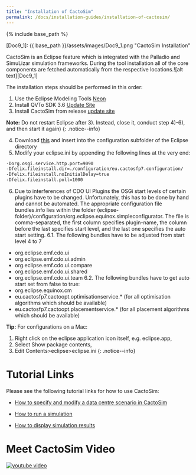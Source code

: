 ```yaml
---
title: "Installation of CactoSim"
permalink: /docs/installation-guides/installation-of-cactosim/
---
```


{% include base_path %}

[Doc9_1]: {{ base_path }}/assets/images/Doc9_1.png "CactoSim Installation"

CactoSim is an Eclipse feature which is integrated with the Palladio and SimuLizar simulation frameworks. During the tool installation all of the core components are fetched automatically from the respective locations.![alt text][Doc9_1]

The installation steps should be performed in this order:

1. Use the Eclipse Modeling Tools [Neon](http://www.eclipse.org/downloads/)
2. Install QVTo SDK 3.6 [Update Site](http://download.eclipse.org/mmt/qvto/updates/releases/3.6.0/)
3. Install CactoSim from release [update site](https://sdqweb.ipd.kit.edu/eclipse/cactos/cactosim/releases/latest/)

**Note:**
Do not restart Eclipse after 3). Instead, close it, conduct step 4)-6), and then start it again)
{: .notice--info}

4. Download [this](https://svn.fzi.de/svn/cactos/code/integration/trunk/eu.cactosfp7.configuration/) and insert into the configuration subfolder of the Eclipse directory
5. Modify your eclipse.ini by appending the following lines at the very end:
```sh
-Dorg.osgi.service.http.port=9090
-Dfelix.fileinstall.dir=./configuration/eu.cactosfp7.configuration/
-Dfelix.fileinstall.noInitialDelay=true
-Dfelix.fileinstall.poll=1000
```
6. Due to interferences of CDO UI Plugins the OSGi start levels of certain plugins have to be changed. Unfortunately, this has to be done by hand and cannot be automated. The appropriate configuration file bundles.info lies within the folder (eclipse-folder)/configuration/org.eclipse.equinox.simpleconfigurator. The file is comma-separated, the first column specifies plugin-name, the column before the last specifies start level, and the last one specifies the auto start setting.
6.1. The following bundles have to be adjusted from start level 4 to 7
- org.eclipse.emf.cdo.ui 
- org.eclipse.emf.cdo.ui.admin
- org.eclipse.emf.cdo.ui.compare
- org.eclipse.emf.cdo.ui.shared
- org.eclipse.emf.cdo.ui.team
6.2. The following bundles have to get auto start set from false to true:
- org.eclipse.equinox.cm
- eu.cactosfp7.cactoopt.optimisationservice.* (for all optimisation algorithms which should be available)
- eu.cactosfp7.cactoopt.placementservice.* (for all placement algorithms which should be available)

**Tip:** For configurations on a Mac:
 1. Right click on the eclipse application icon itself, e.g. eclipse.app, 
 2. Select Show package contents, 
 3. Edit Contents>eclipse>eclipse.ini
{: .notice--info}

# Tutorial Links

Please see the following tutorial links for how to use CactoSim:

- [How to specify and modify a data centre scenario in CactoSim](https://cactos.github.io/docs/tutorials/cactosim-specify-and-modify-a-data-centre-scenario/)

- [How to run a simulation](https://cactos.github.io/docs/tutorials/cactosim-run-a-simulation/)

- [How to display simulation results](https://cactos.github.io/docs/tutorials/cactosim-display-simulation-results/)

# Meet CactoSim Video
[![youtube video](https://cactos.github.io/assets/images/Doc9_2.PNG)](https://www.youtube.com/watch?v=Ah6uW1kfjkA)



